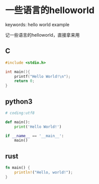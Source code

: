 # 一些语言的helloworld

keywords: hello world example  

记一些语言的helloworld，直接拿来用  

## C
```cpp
#include <stdio.h>

int main(){
    printf("Hello World!\n");
    return 0;
}
```


## python3
```python
# coding:utf8

def main():
    print('Hello World!')

if __name__ == '__main__':
    main()
```


## rust
```rust
fn main() {
    println!("Hello, world!");
}
```
